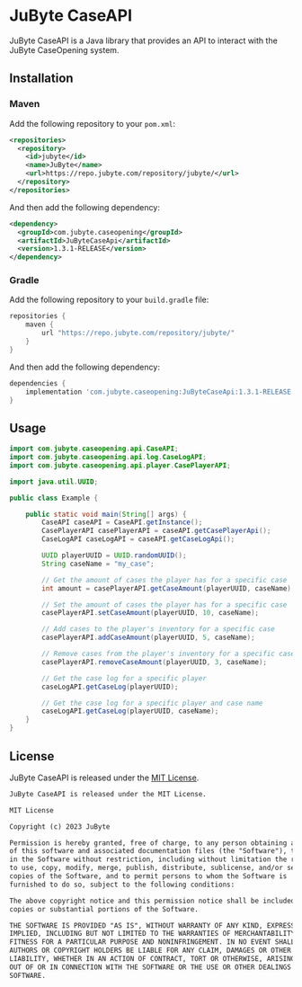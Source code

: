 # JuByte CaseAPI

JuByte CaseAPI is a Java library that provides an API to interact with the JuByte CaseOpening system. 

## Installation

### Maven

Add the following repository to your `pom.xml`:

```xml
<repositories>
  <repository>
    <id>jubyte</id>
    <name>JuByte</name>
    <url>https://repo.jubyte.com/repository/jubyte/</url>
  </repository>
</repositories>
```

And then add the following dependency:

```xml
<dependency>
  <groupId>com.jubyte.caseopening</groupId>
  <artifactId>JuByteCaseApi</artifactId>
  <version>1.3.1-RELEASE</version>
</dependency>
```

### Gradle

Add the following repository to your `build.gradle` file:

```groovy
repositories {
    maven {
        url "https://repo.jubyte.com/repository/jubyte/"
    }
}
```

And then add the following dependency:

```groovy
dependencies {
    implementation 'com.jubyte.caseopening:JuByteCaseApi:1.3.1-RELEASE'
}
```

## Usage

```java
import com.jubyte.caseopening.api.CaseAPI;
import com.jubyte.caseopening.api.log.CaseLogAPI;
import com.jubyte.caseopening.api.player.CasePlayerAPI;

import java.util.UUID;

public class Example {

    public static void main(String[] args) {
        CaseAPI caseAPI = CaseAPI.getInstance();
        CasePlayerAPI casePlayerAPI = caseAPI.getCasePlayerApi();
        CaseLogAPI caseLogAPI = caseAPI.getCaseLogApi();

        UUID playerUUID = UUID.randomUUID();
        String caseName = "my_case";

        // Get the amount of cases the player has for a specific case
        int amount = casePlayerAPI.getCaseAmount(playerUUID, caseName);

        // Set the amount of cases the player has for a specific case
        casePlayerAPI.setCaseAmount(playerUUID, 10, caseName);

        // Add cases to the player's inventory for a specific case
        casePlayerAPI.addCaseAmount(playerUUID, 5, caseName);

        // Remove cases from the player's inventory for a specific case
        casePlayerAPI.removeCaseAmount(playerUUID, 3, caseName);

        // Get the case log for a specific player
        caseLogAPI.getCaseLog(playerUUID);

        // Get the case log for a specific player and case name
        caseLogAPI.getCaseLog(playerUUID, caseName);
    }
}
```

## License

JuByte CaseAPI is released under the [MIT License](https://opensource.org/licenses/MIT).
```xml
JuByte CaseAPI is released under the MIT License.

MIT License

Copyright (c) 2023 JuByte

Permission is hereby granted, free of charge, to any person obtaining a copy
of this software and associated documentation files (the "Software"), to deal
in the Software without restriction, including without limitation the rights
to use, copy, modify, merge, publish, distribute, sublicense, and/or sell
copies of the Software, and to permit persons to whom the Software is
furnished to do so, subject to the following conditions:

The above copyright notice and this permission notice shall be included in all
copies or substantial portions of the Software.

THE SOFTWARE IS PROVIDED "AS IS", WITHOUT WARRANTY OF ANY KIND, EXPRESS OR
IMPLIED, INCLUDING BUT NOT LIMITED TO THE WARRANTIES OF MERCHANTABILITY,
FITNESS FOR A PARTICULAR PURPOSE AND NONINFRINGEMENT. IN NO EVENT SHALL THE
AUTHORS OR COPYRIGHT HOLDERS BE LIABLE FOR ANY CLAIM, DAMAGES OR OTHER
LIABILITY, WHETHER IN AN ACTION OF CONTRACT, TORT OR OTHERWISE, ARISING FROM,
OUT OF OR IN CONNECTION WITH THE SOFTWARE OR THE USE OR OTHER DEALINGS IN THE
SOFTWARE.
```
